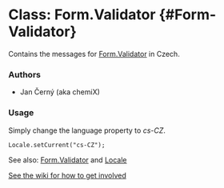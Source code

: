 Class: Form.Validator {#Form-Validator}
=====================================

Contains the messages for [Form.Validator][] in Czech.

### Authors

* Jan Černý (aka chemiX)

### Usage

Simply change the language property to *cs-CZ*.

	Locale.setCurrent("cs-CZ");

See also: [Form.Validator][] and [Locale][]

[See the wiki for how to get involved](http://wiki.github.com/mootools/mootools-more)

[Form.Validator]: /more/Forms/Form.Validator#Form-Validator
[Locale]: /more/Locale/Locale
